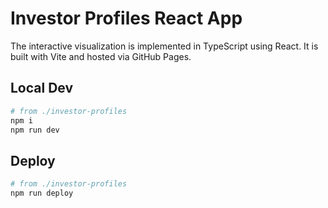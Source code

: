 # Investor Profiles React App

The interactive visualization is implemented in TypeScript using React. It is built with Vite and hosted via GitHub Pages.

## Local Dev

```bash
# from ./investor-profiles
npm i
npm run dev
```

## Deploy

```bash
# from ./investor-profiles
npm run deploy
```
